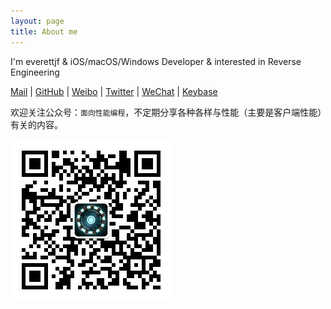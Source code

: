 ```yaml
---
layout: page
title: About me 
---
```


I'm everettjf & iOS/macOS/Windows Developer & interested in Reverse Engineering


[Mail](mailto:everettjf@live.com) | [GitHub](https://github.com/everettjf) | [Weibo](https://weibo.com/everettjf) | [Twitter](https://twitter.com/everettjf) | [WeChat](/images/mywechat.jpg) | [Keybase](https://keybase.io/everettjf)


欢迎关注公众号：`面向性能编程`，不定期分享各种各样与性能（主要是客户端性能）有关的内容。

![wechathead](/media/wechathead.jpg)

